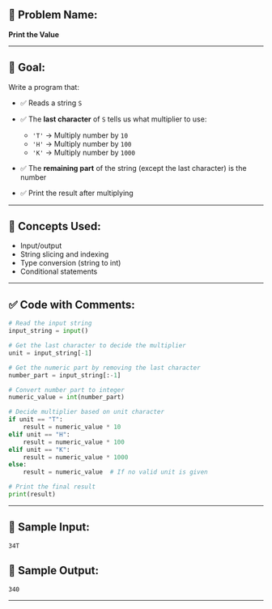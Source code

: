 ## 🧩 **Problem Name:**

**Print the Value**

---

## 🎯 **Goal:**

Write a program that:

- ✅ Reads a string `S`
- ✅ The **last character** of `S` tells us what multiplier to use:

  - `'T'` → Multiply number by `10`
  - `'H'` → Multiply number by `100`
  - `'K'` → Multiply number by `1000`

- ✅ The **remaining part** of the string (except the last character) is the number
- ✅ Print the result after multiplying

---

## 🧠 **Concepts Used:**

- Input/output
- String slicing and indexing
- Type conversion (string to int)
- Conditional statements

---

## ✅ **Code with Comments:**

```python
# Read the input string
input_string = input()

# Get the last character to decide the multiplier
unit = input_string[-1]

# Get the numeric part by removing the last character
number_part = input_string[:-1]

# Convert number part to integer
numeric_value = int(number_part)

# Decide multiplier based on unit character
if unit == "T":
    result = numeric_value * 10
elif unit == "H":
    result = numeric_value * 100
elif unit == "K":
    result = numeric_value * 1000
else:
    result = numeric_value  # If no valid unit is given

# Print the final result
print(result)
```

---

## 🧪 **Sample Input:**

```
34T
```

## 🧾 **Sample Output:**

```
340
```

---
